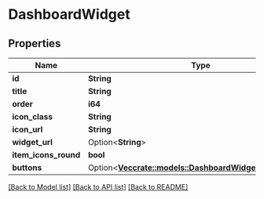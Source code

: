 # DashboardWidget

## Properties

Name | Type | Description | Notes
------------ | ------------- | ------------- | -------------
**id** | **String** |  | 
**title** | **String** |  | 
**order** | **i64** |  | 
**icon_class** | **String** |  | 
**icon_url** | **String** |  | 
**widget_url** | Option<**String**> |  | 
**item_icons_round** | **bool** |  | 
**buttons** | Option<[**Vec<crate::models::DashboardWidgetButtonsInner>**](DashboardWidget_buttons_inner.md)> |  | [optional]

[[Back to Model list]](../README.md#documentation-for-models) [[Back to API list]](../README.md#documentation-for-api-endpoints) [[Back to README]](../README.md)


